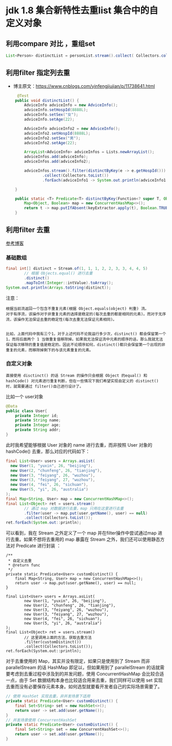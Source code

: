 # jdk 1.8 集合新特性去重list 集合中的自定义对象


## 利用compare 对比 ，重组set


```java
List<Person> distinctList = personList.stream().collect( Collectors.collectingAndThen(Collectors.toCollection(() -> new TreeSet<>(Comparator.comparing(o -> o.getName()))), ArrayList::new));

```



## 利用filter 指定列去重

* 博主原文：https://www.cnblogs.com/yinfengjiujian/p/11738641.html

```java
     @Test
    public void distinctList() {
        AdviceInfo adviceInfo = new AdviceInfo();
        adviceInfo.setHospId(8888L);
        adviceInfo.setSex("女");
        adviceInfo.setAge(22);

        AdviceInfo adviceInfo2 = new AdviceInfo();
        adviceInfo2.setHospId(8888L);
        adviceInfo2.setSex("男");
        adviceInfo2.setAge(22);

        ArrayList<AdviceInfo> adviceInfos = Lists.newArrayList();
        adviceInfos.add(adviceInfo);
        adviceInfos.add(adviceInfo2);

        adviceInfos.stream().filter(distinctByKey(e -> e.getHospId()))
                .collect(Collectors.toList())
                .forEach(adviceInfo1 -> System.out.println(adviceInfo1.getSex()));

    }

    public static <T> Predicate<T> distinctByKey(Function<? super T, Object> keyExtractor) {
        Map<Object, Boolean> map = new ConcurrentHashMap<>();
        return t -> map.putIfAbsent(keyExtractor.apply(t), Boolean.TRUE) == null;
    }
```

## 利用filter 去重 


[参考博客](https://blog.csdn.net/qq_19922839/article/details/116297642)

### 基础数组

```java
final int[] distinct = Stream.of(1, 1, 1, 2, 2, 3, 3, 4, 4, 5)
        // 根据 Objects.equal() 进行去重
        .distinct()
        .mapToInt(Integer::intValue).toArray();
System.out.println(Arrays.toString(distinct));

```

注意：


```
根据当前流返回一个包含不重复元素(根据 Object.equals(object) 判重) 流。
对于有序流，该操作对于非重复元素的选择是稳定的(每次去重的都是相同的元素)。而对于无序流，该操作无法保证去重的稳定性(每次去重无法保证元素相同)。


比如，上面代码中我有三个1，对于上述代码不论我运行多少次，distinct() 都会保留第一个 1，而将后面两个 1 当做重复值移除掉。如果我无法保证流中元素的顺序的话，那么我就无法保证每次移除的重复值是稳定的。因此不论顺序如何，distinct()都只会保留第一个出现的非重复的元素，而移除掉剩下的与该元素重复的元素。

```


### 自定义对象


```
直接使用 disctinct() 的话 Stream 的操作只会根据 Object 的equal() 和 hashCode() 对元素进行重复判断，但在一些情况下我们希望实现自定义的 distinct() 时，就需要通过 filter()自己进行设计了。
```

比如一个 user对象

```java
@Data
public class User{
	private Integer id;
	private String name;
	private Integer age;
	private String addr;
}
```

此时我希望能够根据 User 对象的 name 进行去重，而非按照 User 对象的 hashCode() 去重，那么对应的代码如下：

```java
final List<User> users = Arrays.asList(
  new User(1, "yuxin", 26, "beijing"),
  new User(2, "chunfeng", 26, "tianjing"),
  new User(3, "feiyang", 26, "wuzhou"),
  new User(3, "feiyang", 27, "wuzhou"),
  new User(4, "fei", 26, "sichuan"),
  new User(5, "yi", 26, "australia")
);
final Map<String, User> map = new ConcurrentHashMap<>();
final List<Object> ret = users.stream()
        // 通过 map 对数据进行去重，map 只用在这里进行去重
        .filter(user -> map.put(user.getName(), user) == null)
        .collect(Collectors.toList());
ret.forEach(System.out::println);


```

可以看到，我在 Stream 之外定义了一个 map 并在filter操作中尝试通过map 进行去重。如果不想将去重用的 map 暴露在 Stream 之外，我们还可以使用静态方法对 Predicate 进行封装 ：

```
/**
 * 自定义去重
 * @return func
 */
private static Predicate<User> customDistinct() {
    final Map<String, User> map = new ConcurrentHashMap<>();
    return user -> map.put(user.getName(), user) == null;
}

final List<User> users = Arrays.asList(
        new User(1, "yuxin", 26, "beijing"),
        new User(2, "chunfeng", 26, "tianjing"),
        new User(3, "feiyang", 26, "wuzhou"),
        new User(3, "feiyang", 27, "wuzhou"),
        new User(4, "fei", 26, "sichuan"),
        new User(5, "yi", 26, "australia")
);
final List<Object> ret = users.stream()
        // 这里调用上面的方法，获取去重方法
        .filter(customDistinct())
        .collect(Collectors.toList());
ret.forEach(System.out::println);

```


对于去重使用的 Map，其实并没有限定，如果只是使用到了 Stream 而非 parallelStream 的话 HashMap 即足以，但如果用到了 parallelStream 的话就需要考虑到去重过程中涉及到的并发问题，使用 ConcurrentHashMap 会比较合适一点，由于 Set 数据结构本身也比较适合用来去重，我们同样可以使用 set 实现去重而没有必要保存元素本身。如何选型就要看开发者自己的实际场景需要了。


```java
// 使用 HashSet 实现去重，非并发场景下适用
private static Predicate<User> customDistinct() {
    final Set<String> set = new HashSet<>();
    return user -> set.add(user.getName());
}
// 并发场景使用 ConcurrentHashSet
private static Predicate<User> customDistinct() {
    final Set<String> set = new ConcurrentHashSet<>();
    return user -> set.add(user.getName());
}


```